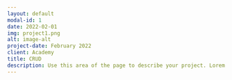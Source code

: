 ```yaml
---
layout: default
modal-id: 1
date: 2022-02-01
img: project1.png
alt: image-alt
project-date: February 2022
client: Academy
title: CRUD
description: Use this area of the page to describe your project. Lorem ipsum dolor sit amet, consectetur adipisicing elit. Mollitia neque assumenda ipsam nihil, molestias magnam, recusandae quos quis inventore quisquam velit asperiores, vitae? Reprehenderit soluta, eos quod consequuntur itaque. Nam.
---
```

